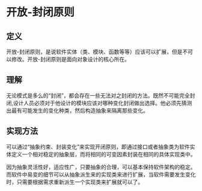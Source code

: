 # 开放-封闭原则

## 定义

开放-封闭原则，是说软件实体（类、模块、函数等等）应该可以扩展，但是不可以修改。开放-封闭原则是面向对象设计的核心所在。

## 理解

无论模式是多么的“封闭”，都会存在一些无法对之封闭的方法。既然不可能完全封闭,设计人员必须对于他设计的模块应该对哪种变化封闭做出选择。他必须先猜测出最有可能发生的变化种类，然后构造抽象来隔离那些变化。

## 实现方法

可以通过“抽象约束、封装变化”来实现开闭原则，即通过接口或者抽象类为软件实体定义一个相对稳定的抽象层，而将相同的可变因素封装在相同的具体实现类中。

因为抽象灵活性好，适应性广，只要抽象的合理，可以基本保持软件架构的稳定。而软件中易变的细节可以从抽象派生来的实现类来进行扩展，当软件需要发生变化时，只需要根据需求重新派生一个实现类来扩展就可以了。